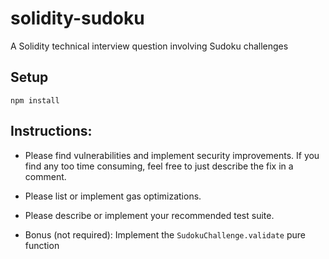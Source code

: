 # solidity-sudoku
A Solidity technical interview question involving Sudoku challenges

## Setup
`npm install`


## Instructions:
- Please find vulnerabilities and implement security improvements. If you find any too time consuming, feel free to just describe the fix in a comment.
- Please list or implement gas optimizations.
- Please describe or implement your recommended test suite.

- Bonus (not required): Implement the `SudokuChallenge.validate` pure function
